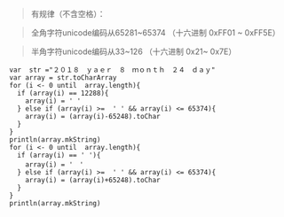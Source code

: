 > 有规律（不含空格）：

> 全角字符unicode编码从65281~65374 （十六进制 0xFF01 ~ 0xFF5E）

> 半角字符unicode编码从33~126  （十六进制 0x21~ 0x7E）
```
var  str ="２０１８　ｙａｅｒ　８　ｍｏｎｔｈ　２４　ｄａｙ"
var array = str.toCharArray
for (i <- 0 until  array.length){
  if (array(i) == 12288){
	array(i) = ' '
  } else if (array(i) >=  ' ' && array(i) <= 65374){
	array(i) = (array(i)-65248).toChar
  }
}
println(array.mkString)
for (i <- 0 until  array.length){
  if (array(i) == ' '){
	array(i) = '　'
  } else if (array(i) >=  ' ' && array(i) <= 65374){
	array(i) = (array(i)+65248).toChar
  }
}
println(array.mkString)
```